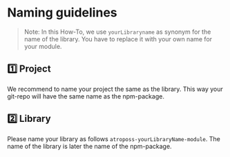 # Naming guidelines

> Note: In this How-To, we use `yourLibraryname` as synonym for the name of the library. You have to replace it with your own name for your module.

## 1️⃣ Project

We recommend to name your project the same as the library. This way your git-repo will have the same name as the npm-package.

## 2️⃣ Library

Please name your library as follows `atroposs-yourLibraryName-module`. The name of the library is later the name of the npm-package.
